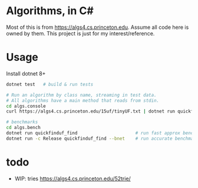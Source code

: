 # Algorithms, in C#

Most of this is from https://algs4.cs.princeton.edu. Assume all code here is
owned by them. This project is just for my interest/reference.

# Usage
Install dotnet 8+

```sh
dotnet test   # build & run tests

# Run an algorithm by class name, streaming in test data.
# All algorithms have a main method that reads from stdin.
cd algs.console
curl https://algs4.cs.princeton.edu/15uf/tinyUF.txt | dotnet run quickfinduf

# benchmarks
cd algs.bench
dotnet run quickfinduf_find                      # run fast approx benchmarks
dotnet run -c Release quickfinduf_find --bnet    # run accurate benchmarks using benchmarkdotnet
```

# todo
- WIP: tries https://algs4.cs.princeton.edu/52trie/

